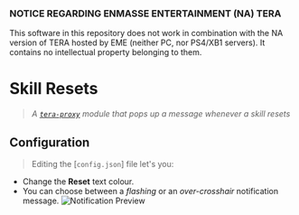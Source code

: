 ### NOTICE REGARDING ENMASSE ENTERTAINMENT (NA) TERA
This software in this repository does not work in combination with the NA version of TERA hosted by EME (neither PC, nor PS4/XB1 servers). It contains no intellectual property belonging to them.

# Skill Resets
> _A [``tera-proxy``](https://github.com/caali-hackerman/tera-proxy) module that pops up a message whenever a skill resets_ 

## Configuration
> Editing the [`config.json`] file let's you:

- Change the **Reset** text colour.
- You can choose between a _flashing_ or an _over-crosshair_ notification message.
![Notification Preview](http://i.imgur.com/ZZO7R2f.png)
